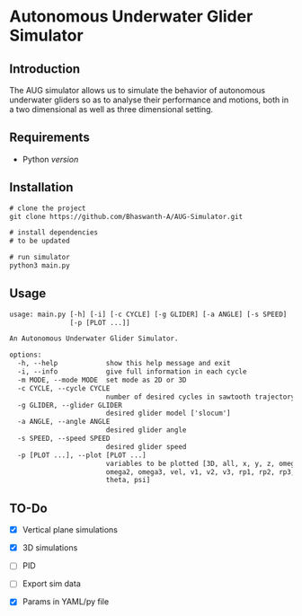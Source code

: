 # Autonomous Underwater Glider Simulator

## Introduction

The AUG simulator allows us to simulate the behavior of autonomous underwater gliders so as to analyse their performance and motions, both in a two dimensional as well as three dimensional setting.

## Requirements

- Python _version_

## Installation

```txt
# clone the project
git clone https://github.com/Bhaswanth-A/AUG-Simulator.git

# install dependencies
# to be updated

# run simulator
python3 main.py
```

## Usage

```txt
usage: main.py [-h] [-i] [-c CYCLE] [-g GLIDER] [-a ANGLE] [-s SPEED]
               [-p [PLOT ...]]

An Autonomous Underwater Glider Simulator.

options:
  -h, --help            show this help message and exit
  -i, --info            give full information in each cycle
  -m MODE, --mode MODE  set mode as 2D or 3D
  -c CYCLE, --cycle CYCLE
                        number of desired cycles in sawtooth trajectory
  -g GLIDER, --glider GLIDER
                        desired glider model ['slocum']
  -a ANGLE, --angle ANGLE
                        desired glider angle
  -s SPEED, --speed SPEED
                        desired glider speed
  -p [PLOT ...], --plot [PLOT ...]
                        variables to be plotted [3D, all, x, y, z, omega1,
                        omega2, omega3, vel, v1, v2, v3, rp1, rp2, rp3, mb, phi,
                        theta, psi]

```

## TO-Do
- [x] Vertical plane simulations
- [x] 3D simulations
- [ ] PID
- [ ] Export sim data
- [x] Params in YAML/py file

